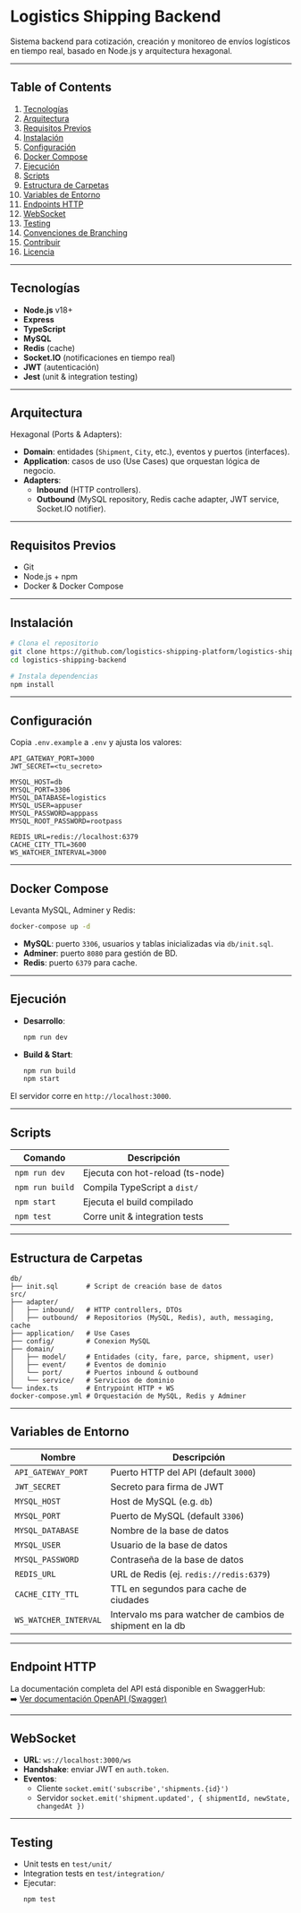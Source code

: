 # Logistics Shipping Backend

Sistema backend para cotización, creación y monitoreo de envíos logísticos en tiempo real, basado en Node.js y arquitectura hexagonal.

---

## Table of Contents

1. [Tecnologías](#tecnologías)
2. [Arquitectura](#arquitectura)
3. [Requisitos Previos](#requisitos-previos)
4. [Instalación](#instalación)
5. [Configuración](#configuración)
6. [Docker Compose](#docker-compose)
7. [Ejecución](#ejecución)
8. [Scripts](#scripts)
9. [Estructura de Carpetas](#estructura-de-carpetas)
10. [Variables de Entorno](#variables-de-entorno)
11. [Endpoints HTTP](#endpoints-http)
12. [WebSocket](#websocket)
13. [Testing](#testing)
14. [Convenciones de Branching](#convenciones-de-branching)
15. [Contribuir](#contribuir)
16. [Licencia](#licencia)

---

## Tecnologías

- **Node.js** v18+
- **Express**
- **TypeScript**
- **MySQL**
- **Redis** (cache)
- **Socket.IO** (notificaciones en tiempo real)
- **JWT** (autenticación)
- **Jest** (unit & integration testing)

---

## Arquitectura

Hexagonal (Ports & Adapters):

- **Domain**: entidades (`Shipment`, `City`, etc.), eventos y puertos (interfaces).
- **Application**: casos de uso (Use Cases) que orquestan lógica de negocio.
- **Adapters**:
  - **Inbound** (HTTP controllers).
  - **Outbound** (MySQL repository, Redis cache adapter, JWT service, Socket.IO notifier).

---

## Requisitos Previos

- Git
- Node.js + npm
- Docker & Docker Compose

---

## Instalación

```bash
# Clona el repositorio
git clone https://github.com/logistics-shipping-platform/logistics-shipping-backend.git
cd logistics-shipping-backend

# Instala dependencias
npm install
```

---

## Configuración

Copia `.env.example` a `.env` y ajusta los valores:

```env
API_GATEWAY_PORT=3000
JWT_SECRET=<tu_secreto>

MYSQL_HOST=db
MYSQL_PORT=3306
MYSQL_DATABASE=logistics
MYSQL_USER=appuser
MYSQL_PASSWORD=apppass
MYSQL_ROOT_PASSWORD=rootpass

REDIS_URL=redis://localhost:6379
CACHE_CITY_TTL=3600
WS_WATCHER_INTERVAL=3000
```

---

## Docker Compose

Levanta MySQL, Adminer y Redis:

```bash
docker-compose up -d
```

- **MySQL**: puerto `3306`, usuarios y tablas inicializadas via `db/init.sql`.
- **Adminer**: puerto `8080` para gestión de BD.
- **Redis**: puerto `6379` para cache.

---

## Ejecución

- **Desarrollo**:
  ```bash
  npm run dev
  ```
- **Build & Start**:
  ```bash
  npm run build
  npm start
  ```

El servidor corre en `http://localhost:3000`.

---

## Scripts

| Comando         | Descripción                      |
| --------------- | -------------------------------- |
| `npm run dev`   | Ejecuta con hot-reload (ts-node) |
| `npm run build` | Compila TypeScript a `dist/`     |
| `npm start`     | Ejecuta el build compilado       |
| `npm test`      | Corre unit & integration tests   |

---

## Estructura de Carpetas

```
db/
├── init.sql       # Script de creación base de datos
src/
├── adapter/
│   ├── inbound/   # HTTP controllers, DTOs
│   ├── outbound/  # Repositorios (MySQL, Redis), auth, messaging, cache
├── application/   # Use Cases
├── config/        # Conexion MySQL
├── domain/
│   ├── model/     # Entidades (city, fare, parce, shipment, user)
│   ├── event/     # Eventos de dominio
│   └── port/      # Puertos inbound & outbound
│   └── service/   # Servicios de dominio
└── index.ts       # Entrypoint HTTP + WS
docker-compose.yml # Orquestación de MySQL, Redis y Adminer
```

---

## Variables de Entorno

| Nombre                | Descripción                                               |
| --------------------- | ----------------------------------------------------------|
| `API_GATEWAY_PORT`    | Puerto HTTP del API (default `3000`)                      |
| `JWT_SECRET`          | Secreto para firma de JWT                                 |
| `MYSQL_HOST`          | Host de MySQL (e.g. `db`)                                 |
| `MYSQL_PORT`          | Puerto de MySQL (default `3306`)                          |
| `MYSQL_DATABASE`      | Nombre de la base de datos                                |
| `MYSQL_USER`          | Usuario de la base de datos                               |
| `MYSQL_PASSWORD`      | Contraseña de la base de datos                            |
| `REDIS_URL`           | URL de Redis (ej. `redis://redis:6379`)                   |
| `CACHE_CITY_TTL`      | TTL en segundos para cache de ciudades                    |
| `WS_WATCHER_INTERVAL` | Intervalo ms para watcher de cambios de shipment en la db |

---

## Endpoint HTTP

La documentación completa del API está disponible en SwaggerHub:  
➡️ [Ver documentación OpenAPI (Swagger)](https://app.swaggerhub.com/apis/daniel-aa5/logistics-shipping/1.0.0)

---

## WebSocket

- **URL**: `ws://localhost:3000/ws`
- **Handshake**: enviar JWT en `auth.token`.
- **Eventos**:
  - Cliente `socket.emit('subscribe','shipments.{id}')`
  - Servidor `socket.emit('shipment.updated', { shipmentId, newState, changedAt })`

---

## Testing

- Unit tests en `test/unit/`
- Integration tests en `test/integration/`
- Ejecutar:
  ```bash
  npm test
  ```